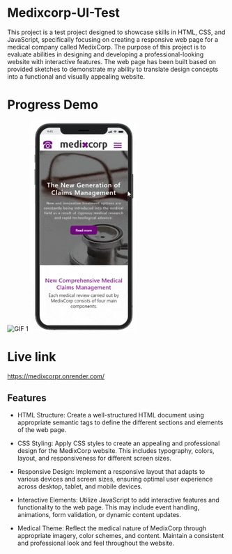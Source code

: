 # Medixcorp-UI-Test
This project is a test project designed to showcase skills in HTML, CSS, and JavaScript, specifically focusing on creating a responsive web page for a medical company called MedixCorp.
The purpose of this project is to evaluate abilities in designing and developing a professional-looking website with interactive features.
The web page has been built based on provided sketches to demonstrate my ability to translate design concepts into a functional and visually appealing website.

# Progress Demo
 ![GIF 1](https://github.com/ronM3/medixcorpr-UI-Test/blob/main/medixcorp-ui-test.gif)   ![GIF 2](https://github.com/ronM3/medixcorpr-UI-Test/blob/main/medixcorp-ui-test-mobile.gif)
 

 
# Live link
https://medixcorpr.onrender.com/

## Features
- HTML Structure: Create a well-structured HTML document using appropriate semantic tags to define the different sections and elements of the web page.

- CSS Styling: Apply CSS styles to create an appealing and professional design for the MedixCorp website. This includes typography, colors, layout, and responsiveness for different screen sizes.

- Responsive Design: Implement a responsive layout that adapts to various devices and screen sizes, ensuring optimal user experience across desktop, tablet, and mobile devices.

- Interactive Elements: Utilize JavaScript to add interactive features and functionality to the web page. This may include event handling, animations, form validation, or dynamic content updates.

- Medical Theme: Reflect the medical nature of MedixCorp through appropriate imagery, color schemes, and content. Maintain a consistent and professional look and feel throughout the website.          
